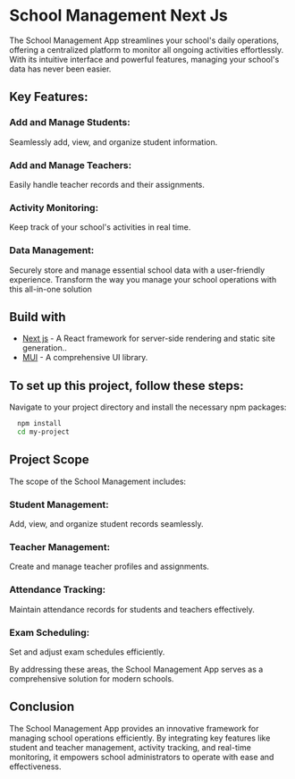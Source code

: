 # School Management Next Js 
The School Management App streamlines your school's daily operations, offering a centralized platform to monitor all ongoing activities effortlessly. With its intuitive interface and powerful features, managing your school's data has never been easier.

## Key Features:
### Add and Manage Students: 
  Seamlessly add, view, and organize student information.
### Add and Manage Teachers:
  Easily handle teacher records and their assignments.
### Activity Monitoring: 
  Keep track of your school's activities in real time.
### Data Management: 
  Securely store and manage essential school data with a user-friendly experience.
Transform the way you manage your school operations with this all-in-one solution
## Build with
* [Next js](https://nextjs.org/) - A React framework for server-side rendering and static site generation..
* [MUI](https://mui.com/) - A comprehensive UI library.

## To set up this project, follow these steps:

Navigate to your project directory and install the necessary npm packages:

```bash
  npm install 
  cd my-project
```

## Project Scope
The scope of the School Management includes:

### Student Management: 
Add, view, and organize student records seamlessly.
### Teacher Management:
Create and manage teacher profiles and assignments.
### Attendance Tracking:
Maintain attendance records for students and teachers effectively.
### Exam Scheduling:
Set and adjust exam schedules efficiently.

By addressing these areas, the School Management App serves as a comprehensive solution for modern schools.
## Conclusion
The School Management App provides an innovative framework for managing school operations efficiently. By integrating key features like student and teacher management, activity tracking, and real-time monitoring, it empowers school administrators to operate with ease and effectiveness.

